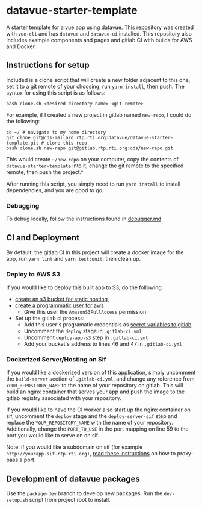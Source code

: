 # datavue-starter-template

A starter template for a vue app using datavue. This repository was created with `vue-cli` and has `datavue` and `datavue-ui` installed. This repository also includes example components and pages and gitlab CI with builds for AWS and Docker.

## Instructions for setup

Included is a clone script that will create a new folder adjacent to this one, set it to a git remote of your choosing, run `yarn install`, then push. The syntax for using this script is as follows:

```
bash clone.sh <desired directory name> <git remote>
```

For example, if I created a new project in gitlab named `new-repo`, I could do the following:
```
cd ~/ # navigate to my home directory
git clone git@cds-mallard.rtp.rti.org:datavue/datavue-starter-template.git # clone this repo
bash clone.sh new-repo git@gitlab.rtp.rti.org:cds/new-repo.git
```
This would create `~/new-repo` on your computer, copy the contents of `datavue-starter-template` into it, change the git remote to the specified remote, then push the project.f

After running this script, you simply need to run `yarn install` to install dependencies, and you are good to go.

### Debugging

To debug locally, follow the instructions found in [debugger.md](debugger.md)

## CI and Deployment

By default, the gitlab CI in this project will create a docker image for the app, run `yarn lint` and `yarn test:unit`, then clean up.

### Deploy to AWS S3

If you would like to deploy this built app to S3, do the following:

- [create an s3 bucket for static hosting](https://docs.aws.amazon.com/AmazonS3/latest/dev/WebsiteHosting.html),
- [create a programmatic user for aws](https://docs.aws.amazon.com/IAM/latest/UserGuide/id_users_create.html)
  - Give this user the `AmazonS3FullAccess` permission
- Set up the gitlab ci process:
  - Add this user's programatic credentials as [secret variables to gitlab](https://docs.gitlab.com/ee/ci/variables/)
  - Uncomment the `deploy` stage in `.gitlab-ci.yml`
  - Uncomment `deploy-app-s3` step in `.gitlab-ci.yml`
  - Add your bucket's address to lines 46 and 47 in `.gitlab-ci.yml`

### Dockerized Server/Hosting on Sif

If you would like a dockerized version of this application, simply uncomment the `build-server` section of `.gitlab-ci.yml`, and change any reference from `YOUR_REPOSITORY_NAME` to the name of your repository on gitlab. This will build an nginx container that serves your app and push the image to the gitlab registry associated with your repository.

If you would like to have the CI worker also start up the nginx container on sif, uncomment the `deploy` stage and the `deploy-server-sif` step and replace the `YOUR_REPOSITORY_NAME` with the name of your repository. Additionally, change the `PORT_TO_USE` in the port mapping on line 59 to the port you would like to serve on on sif.

Note: if you would like a subdomain on sif (for example `http://yourapp.sif.rtp.rti.org)`, [read these instructions](https://stackoverflow.com/questions/23649444/redirect-subdomain-to-port-nginx-flask) on how to proxy-pass a port.


## Development of datavue packages
Use the `package-dev` branch to develop new packages. Run the `dev-setup.sh` script from project root to install.
